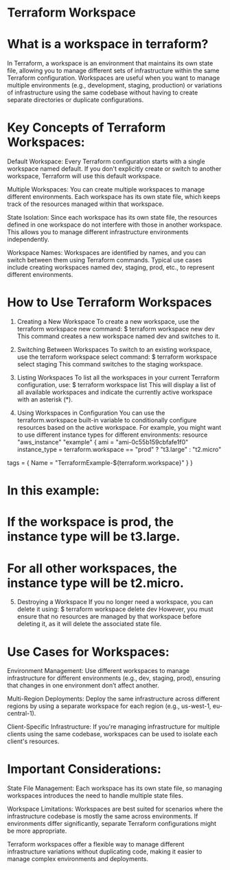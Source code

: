 # Terraform Workspace

# What is a workspace in terraform?

In Terraform, a workspace is an environment that maintains its own state file, allowing you to manage different sets of infrastructure within the same Terraform configuration. Workspaces are useful when you want to manage multiple environments (e.g., development, staging, production) or variations of infrastructure using the same codebase without having to create separate directories or duplicate configurations.

# Key Concepts of Terraform Workspaces:

Default Workspace: Every Terraform configuration starts with a single workspace named default. If you don't explicitly create or switch to another workspace, Terraform will use this default workspace.

Multiple Workspaces: You can create multiple workspaces to manage different environments. Each workspace has its own state file, which keeps track of the resources managed within that workspace.

State Isolation: Since each workspace has its own state file, the resources defined in one workspace do not interfere with those in another workspace. This allows you to manage different infrastructure environments independently.

Workspace Names: Workspaces are identified by names, and you can switch between them using Terraform commands. Typical use cases include creating workspaces named dev, staging, prod, etc., to represent different environments.

# How to Use Terraform Workspaces

1. Creating a New Workspace
To create a new workspace, use the terraform workspace new command:
$ terraform workspace new dev
This command creates a new workspace named dev and switches to it.

2. Switching Between Workspaces
To switch to an existing workspace, use the terraform workspace select command:
$ terraform workspace select staging
This command switches to the staging workspace.

3. Listing Workspaces
To list all the workspaces in your current Terraform configuration, use:
$ terraform workspace list
This will display a list of all available workspaces and indicate the currently active workspace with an asterisk (*).

4. Using Workspaces in Configuration
You can use the terraform.workspace built-in variable to conditionally configure resources based on the active workspace. For example, you might want to use different instance types for different environments:
resource "aws_instance" "example" {
  ami           = "ami-0c55b159cbfafe1f0"
  instance_type = terraform.workspace == "prod" ? "t3.large" : "t2.micro"

  tags = {
    Name = "TerraformExample-${terraform.workspace}"
  }
}

# In this example:
# If the workspace is prod, the instance type will be t3.large.
# For all other workspaces, the instance type will be t2.micro.

5. Destroying a Workspace
If you no longer need a workspace, you can delete it using:
$ terraform workspace delete dev
However, you must ensure that no resources are managed by that workspace before deleting it, as it will delete the associated state file.

# Use Cases for Workspaces:

Environment Management: Use different workspaces to manage infrastructure for different environments (e.g., dev, staging, prod), ensuring that changes in one environment don’t affect another.

Multi-Region Deployments: Deploy the same infrastructure across different regions by using a separate workspace for each region (e.g., us-west-1, eu-central-1).

Client-Specific Infrastructure: If you're managing infrastructure for multiple clients using the same codebase, workspaces can be used to isolate each client's resources.

# Important Considerations:

State File Management: Each workspace has its own state file, so managing workspaces introduces the need to handle multiple state files.

Workspace Limitations: Workspaces are best suited for scenarios where the infrastructure codebase is mostly the same across environments. If environments differ significantly, separate Terraform configurations might be more appropriate.

Terraform workspaces offer a flexible way to manage different infrastructure variations without duplicating code, making it easier to manage complex environments and deployments.
